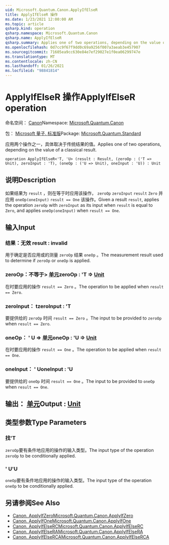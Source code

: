 ```yaml
---
uid: Microsoft.Quantum.Canon.ApplyIfElseR
title: ApplyIfElseR 操作
ms.date: 1/23/2021 12:00:00 AM
ms.topic: article
qsharp.kind: operation
qsharp.namespace: Microsoft.Quantum.Canon
qsharp.name: ApplyIfElseR
qsharp.summary: Applies one of two operations, depending on the value of a classical result.
ms.openlocfilehash: 0d7cc9f67f9dd0c69a9256f007a3aeab3e457907
ms.sourcegitcommit: 71605ea9cc630e84e7ef29027e1f0ea06299747e
ms.translationtype: MT
ms.contentlocale: zh-CN
ms.lasthandoff: 01/26/2021
ms.locfileid: "98841814"
---
```

# <a name="applyifelser-operation"></a><span data-ttu-id="c2bf7-102">ApplyIfElseR 操作</span><span class="sxs-lookup"><span data-stu-id="c2bf7-102">ApplyIfElseR operation</span></span>

<span data-ttu-id="c2bf7-103">命名空间： [Canon](xref:Microsoft.Quantum.Canon)</span><span class="sxs-lookup"><span data-stu-id="c2bf7-103">Namespace: [Microsoft.Quantum.Canon](xref:Microsoft.Quantum.Canon)</span></span>

<span data-ttu-id="c2bf7-104">包： [Microsoft 量子. 标准版](https://nuget.org/packages/Microsoft.Quantum.Standard)</span><span class="sxs-lookup"><span data-stu-id="c2bf7-104">Package: [Microsoft.Quantum.Standard](https://nuget.org/packages/Microsoft.Quantum.Standard)</span></span>


<span data-ttu-id="c2bf7-105">应用两个操作之一，具体取决于传统结果的值。</span><span class="sxs-lookup"><span data-stu-id="c2bf7-105">Applies one of two operations, depending on the value of a classical result.</span></span>

```qsharp
operation ApplyIfElseR<'T, 'U> (result : Result, (zeroOp : ('T => Unit), zeroInput : 'T), (oneOp : ('U => Unit), oneInput : 'U)) : Unit
```


## <a name="description"></a><span data-ttu-id="c2bf7-106">说明</span><span class="sxs-lookup"><span data-stu-id="c2bf7-106">Description</span></span>

<span data-ttu-id="c2bf7-107">如果结果为 `result` ，则在等于时应用该操作， `zeroOp` `zeroInput` `result` `Zero` 并应用 `oneOp(oneInput)` `result == One` 该操作。</span><span class="sxs-lookup"><span data-stu-id="c2bf7-107">Given a result `result`, applies the operation `zeroOp` with `zeroInput` as its input when `result` is equal to `Zero`, and applies `oneOp(oneInput)` when `result == One`.</span></span>

## <a name="input"></a><span data-ttu-id="c2bf7-108">输入</span><span class="sxs-lookup"><span data-stu-id="c2bf7-108">Input</span></span>

### <a name="result--__invalidresult__"></a><span data-ttu-id="c2bf7-109">结果：__无效 <Result>__</span><span class="sxs-lookup"><span data-stu-id="c2bf7-109">result : __invalid<Result>__</span></span>

<span data-ttu-id="c2bf7-110">用于确定是否应用或的测量 `zeroOp` 结果 `oneOp` 。</span><span class="sxs-lookup"><span data-stu-id="c2bf7-110">The measurement result used to determine if `zeroOp` or `oneOp` is applied.</span></span>


### <a name="zeroop--t--unit"></a><span data-ttu-id="c2bf7-111">zeroOp：不等于> [单元](xref:microsoft.quantum.lang-ref.unit)</span><span class="sxs-lookup"><span data-stu-id="c2bf7-111">zeroOp : 'T => [Unit](xref:microsoft.quantum.lang-ref.unit)</span></span> 

<span data-ttu-id="c2bf7-112">在时要应用的操作 `result == Zero` 。</span><span class="sxs-lookup"><span data-stu-id="c2bf7-112">The operation to be applied when `result == Zero`.</span></span>


### <a name="zeroinput--t"></a><span data-ttu-id="c2bf7-113">zeroInput： t</span><span class="sxs-lookup"><span data-stu-id="c2bf7-113">zeroInput : 'T</span></span>

<span data-ttu-id="c2bf7-114">要提供给的 `zeroOp` 时间 `result == Zero` 。</span><span class="sxs-lookup"><span data-stu-id="c2bf7-114">The input to be provided to `zeroOp` when `result == Zero`.</span></span>


### <a name="oneop--u--unit"></a><span data-ttu-id="c2bf7-115">oneOp： ' U => [单元](xref:microsoft.quantum.lang-ref.unit)</span><span class="sxs-lookup"><span data-stu-id="c2bf7-115">oneOp : 'U => [Unit](xref:microsoft.quantum.lang-ref.unit)</span></span> 

<span data-ttu-id="c2bf7-116">在时要应用的操作 `result == One` 。</span><span class="sxs-lookup"><span data-stu-id="c2bf7-116">The operation to be applied when `result == One`.</span></span>


### <a name="oneinput--u"></a><span data-ttu-id="c2bf7-117">oneInput： ' U</span><span class="sxs-lookup"><span data-stu-id="c2bf7-117">oneInput : 'U</span></span>

<span data-ttu-id="c2bf7-118">要提供给的 `oneOp` 时间 `result == One` 。</span><span class="sxs-lookup"><span data-stu-id="c2bf7-118">The input to be provided to `oneOp` when `result == One`.</span></span>



## <a name="output--unit"></a><span data-ttu-id="c2bf7-119">输出： [单元](xref:microsoft.quantum.lang-ref.unit)</span><span class="sxs-lookup"><span data-stu-id="c2bf7-119">Output : [Unit](xref:microsoft.quantum.lang-ref.unit)</span></span>



## <a name="type-parameters"></a><span data-ttu-id="c2bf7-120">类型参数</span><span class="sxs-lookup"><span data-stu-id="c2bf7-120">Type Parameters</span></span>

### <a name="t"></a><span data-ttu-id="c2bf7-121">找</span><span class="sxs-lookup"><span data-stu-id="c2bf7-121">'T</span></span>

<span data-ttu-id="c2bf7-122">`zeroOp`要有条件地应用的操作的输入类型。</span><span class="sxs-lookup"><span data-stu-id="c2bf7-122">The input type of the operation `zeroOp` to be conditionally applied.</span></span>
### <a name="u"></a><span data-ttu-id="c2bf7-123">' U</span><span class="sxs-lookup"><span data-stu-id="c2bf7-123">'U</span></span>

<span data-ttu-id="c2bf7-124">`oneOp`要有条件地应用的操作的输入类型。</span><span class="sxs-lookup"><span data-stu-id="c2bf7-124">The input type of the operation `oneOp` to be conditionally applied.</span></span>

## <a name="see-also"></a><span data-ttu-id="c2bf7-125">另请参阅</span><span class="sxs-lookup"><span data-stu-id="c2bf7-125">See Also</span></span>

- [<span data-ttu-id="c2bf7-126">Canon. ApplyIfZero</span><span class="sxs-lookup"><span data-stu-id="c2bf7-126">Microsoft.Quantum.Canon.ApplyIfZero</span></span>](xref:Microsoft.Quantum.Canon.ApplyIfZero)
- [<span data-ttu-id="c2bf7-127">Canon. ApplyIfOne</span><span class="sxs-lookup"><span data-stu-id="c2bf7-127">Microsoft.Quantum.Canon.ApplyIfOne</span></span>](xref:Microsoft.Quantum.Canon.ApplyIfOne)
- [<span data-ttu-id="c2bf7-128">Canon. ApplyIfElseRC</span><span class="sxs-lookup"><span data-stu-id="c2bf7-128">Microsoft.Quantum.Canon.ApplyIfElseRC</span></span>](xref:Microsoft.Quantum.Canon.ApplyIfElseRC)
- [<span data-ttu-id="c2bf7-129">Canon. ApplyIfElseRA</span><span class="sxs-lookup"><span data-stu-id="c2bf7-129">Microsoft.Quantum.Canon.ApplyIfElseRA</span></span>](xref:Microsoft.Quantum.Canon.ApplyIfElseRA)
- [<span data-ttu-id="c2bf7-130">Canon. ApplyIfElseRCA</span><span class="sxs-lookup"><span data-stu-id="c2bf7-130">Microsoft.Quantum.Canon.ApplyIfElseRCA</span></span>](xref:Microsoft.Quantum.Canon.ApplyIfElseRCA)